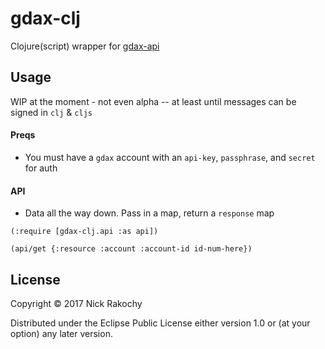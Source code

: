 # gdax-clj
Clojure(script) wrapper for [gdax-api](https://docs.gdax.com/)

## Usage
WIP at the moment - not even alpha -- at least until messages can be signed in `clj` & `cljs`

#### Preqs
* You must have a `gdax` account with an `api-key`, `passphrase`, and `secret` for auth

#### API
* Data all the way down. Pass in a map, return a `response` map

````
(:require [gdax-clj.api :as api])

(api/get {:resource :account :account-id id-num-here})
````

## License

Copyright © 2017 Nick Rakochy 

Distributed under the Eclipse Public License either version 1.0 or (at
your option) any later version.
